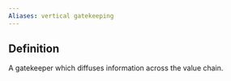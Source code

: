 ```yaml
---
Aliases: vertical gatekeeping
---
```

## Definition
A gatekeeper which diffuses information across the value chain.